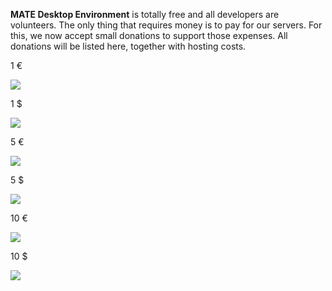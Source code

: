 <!--
.. link:
.. description:
.. tags: 
.. date: 2012-05-22 11:54:14
.. title: Donate
.. slug: donate
-->

**MATE Desktop Environment** is totally free and all developers are volunteers. The only thing that requires money is to pay for our servers. For this, we now accept small donations to support those expenses. All donations will be listed here, together with hosting costs. 

1 €

![](https://www.paypalobjects.com/it_IT/i/scr/pixel.gif)

1 $

![](https://www.paypalobjects.com/it_IT/i/scr/pixel.gif)

5 €

![](https://www.paypalobjects.com/it_IT/i/scr/pixel.gif)

5 $

![](https://www.paypalobjects.com/it_IT/i/scr/pixel.gif)

10 €

![](https://www.paypalobjects.com/it_IT/i/scr/pixel.gif)

10 $

![](https://www.paypalobjects.com/it_IT/i/scr/pixel.gif)

